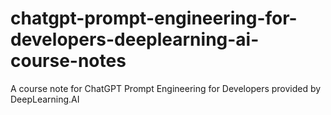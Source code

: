 # chatgpt-prompt-engineering-for-developers-deeplearning-ai-course-notes
A course note for ChatGPT Prompt Engineering for Developers provided by  DeepLearning.AI 
